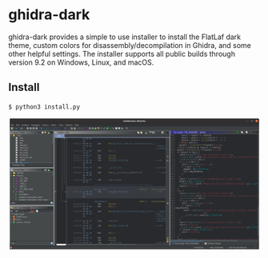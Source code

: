# ghidra-dark

ghidra-dark provides a simple to use installer to install the FlatLaf dark theme, custom colors for disassembly/decompilation in Ghidra, and some other helpful settings. The installer supports all public builds through version 9.2 on Windows, Linux, and macOS.

## Install

```
$ python3 install.py
```

![](ghidra-dark.png)
